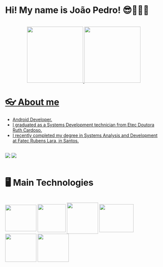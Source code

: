 
# Hi! My name is João Pedro! 😎👨🏽‍💻

<br>

<div align="center">
  <a href="https://github.com/JPedro759">
  <img height="180em" src="https://github-readme-stats.vercel.app/api?username=JPedro759&show_icons=true&theme=tokyonight"/>
  <img height="180em" src="https://github-readme-stats.vercel.app/api/top-langs/?username=JPedro759&layout=compact&langs_count=7&theme=tokyonight"/>
</div>

# 👓 About me
<div>
  <ul>
    <li>Android Developer.</li>
    <li>I graduated as a Systems Development technician from Etec Doutora Ruth Cardoso.</li>
    <li>I recently completed my degree in Systems Analysis and Development at Fatec Rubens Lara, in Santos.</li>
  </ul>
  <br>
  <a href="https://www.linkedin.com/in/joão-pedro-melo-65678322b" target="_blank"><img src="https://img.shields.io/badge/-LinkedIn-%230077B5?style=for-the-badge&logo=linkedin&logoColor=white" target="_blank"></a>
  <a href = "mailto:joaopedromeloo03@gmail.com"><img src="https://img.shields.io/badge/-Gmail-%23333?style=for-the-badge&logo=gmail&logoColor=white" target="_blank"></a>
</div>

<br>

# 🖥️ Main Technologies
<div style="display: inline_block">
 <br>
  <img align="center" height="85" width="100" src="https://cdn.jsdelivr.net/gh/devicons/devicon@latest/icons/android/android-plain-wordmark.svg" />
  <img align="center" height="90" width="90" src="https://cdn.jsdelivr.net/gh/devicons/devicon@latest/icons/java/java-original-wordmark.svg" />      
  <img align="center" height="100" width="100" src="https://cdn.jsdelivr.net/gh/devicons/devicon@latest/icons/kotlin/kotlin-original.svg" />
  <img align="center" height="90" width="110" src="https://cdn.jsdelivr.net/gh/devicons/devicon@latest/icons/jetpackcompose/jetpackcompose-original.svg" />
  <img align="center" height="90" width="100" src="https://cdn.jsdelivr.net/gh/devicons/devicon@latest/icons/firebase/firebase-original.svg" />
  <img align="center" height="90" width="100" src="https://cdn.jsdelivr.net/gh/devicons/devicon@latest/icons/androidstudio/androidstudio-original.svg" />
</div>
